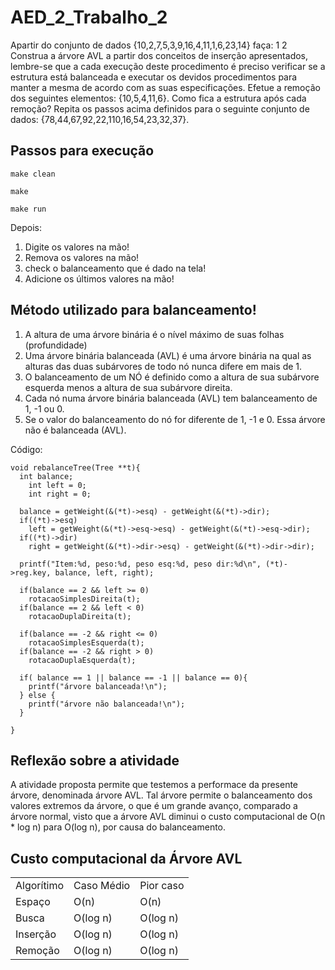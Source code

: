 <h1>AED_2_Trabalho_2</h1>

Apartir do conjunto de dados {10,2,7,5,3,9,16,4,11,1,6,23,14} faça: 1 2 Construa a árvore AVL a partir dos conceitos de inserção apresentados, lembre-se que a cada execução deste procedimento é preciso verificar se a estrutura está balanceada e executar os devidos procedimentos para manter a mesma de acordo com as suas especificações. Efetue a remoção dos seguintes elementos: {10,5,4,11,6}. Como fica a estrutura após cada remoção? Repita os passos acima definidos para o seguinte conjunto de dados: {78,44,67,92,22,110,16,54,23,32,37}.

<h2>Passos para execução</h2>

~~~
make clean

make 

make run
~~~

Depois: <br>

1. Digite os valores na mão!
3. Remova os valores na mão!
4. check o balanceamento que é dado na tela!
5. Adicione os últimos valores na mão!

<h2>Método utilizado para balanceamento!</h2>

1. A  altura  de  uma  árvore  binária    é  o  nível máximo  de  suas  folhas  (profundidade)<br>
2. Uma  árvore  binária  balanceada  (AVL)  é  uma árvore  binária  na  qual  as  alturas  das  duas subárvores  de  todo  nó  nunca  difere  em  mais de  1.<br>
3. O balanceamento  de  um  NÓ    é  definido  como a  altura  de  sua  subárvore  esquerda  menos  a altura  de  sua  subárvore  direita.<br>
4. Cada  nó  numa  árvore  binária balanceada  (AVL)  tem  balanceamento de  1,  -1  ou  0. <br>
5. Se  o  valor  do  balanceamento  do  nó  for diferente  de  1,  -1  e  0.  Essa  árvore  não é    balanceada  (AVL).<br>

Código:

~~~
void rebalanceTree(Tree **t){
  int balance;
    int left = 0;
    int right = 0;

  balance = getWeight(&(*t)->esq) - getWeight(&(*t)->dir);
  if((*t)->esq)
    left = getWeight(&(*t)->esq->esq) - getWeight(&(*t)->esq->dir);
  if((*t)->dir)
    right = getWeight(&(*t)->dir->esq) - getWeight(&(*t)->dir->dir);

  printf("Item:%d, peso:%d, peso esq:%d, peso dir:%d\n", (*t)->reg.key, balance, left, right);

  if(balance == 2 && left >= 0)
    rotacaoSimplesDireita(t);
  if(balance == 2 && left < 0)
    rotacaoDuplaDireita(t);

  if(balance == -2 && right <= 0)
    rotacaoSimplesEsquerda(t);
  if(balance == -2 && right > 0)
    rotacaoDuplaEsquerda(t);  

  if( balance == 1 || balance == -1 || balance == 0){
    printf("árvore balanceada!\n");
  } else {
    printf("árvore não balanceada!\n");
  }

}
~~~

<h2>Reflexão sobre a atividade</h2>

A atividade proposta permite que testemos a performace da presente árvore, denominada árvore AVL. Tal árvore permite 
o balanceamento dos valores extremos da árvore, o que é um grande avanço, comparado a árvore normal, visto que a árvore AVL 
diminui o custo computacional de O(n * log n) para O(log n), por causa do balanceamento.

<h2>Custo computacional da Árvore AVL</h2>

<table>
    <tr><td>Algorítimo</td><td>Caso Médio</td><td>Pior caso</td></tr>
    <tr><td>Espaço</td><td>O(n)</td><td>O(n)</td></tr>
    <tr><td>Busca</td><td>O(log n)</td><td>O(log n)</td></tr>
    <tr><td>Inserção</td><td>O(log n)</td><td>O(log n)</td></tr>
    <tr><td>Remoção</td><td>O(log n)</td><td>O(log n)</td></tr>
</table>
